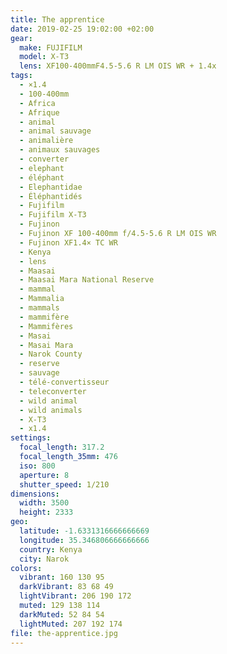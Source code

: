 ```yaml
---
title: The apprentice
date: 2019-02-25 19:02:00 +02:00
gear:
  make: FUJIFILM
  model: X-T3
  lens: XF100-400mmF4.5-5.6 R LM OIS WR + 1.4x
tags:
  - ×1.4
  - 100-400mm
  - Africa
  - Afrique
  - animal
  - animal sauvage
  - animalière
  - animaux sauvages
  - converter
  - elephant
  - éléphant
  - Elephantidae
  - Éléphantidés
  - Fujifilm
  - Fujifilm X-T3
  - Fujinon
  - Fujinon XF 100-400mm f/4.5-5.6 R LM OIS WR
  - Fujinon XF1.4× TC WR
  - Kenya
  - lens
  - Maasai
  - Maasai Mara National Reserve
  - mammal
  - Mammalia
  - mammals
  - mammifère
  - Mammifères
  - Masai
  - Masai Mara
  - Narok County
  - reserve
  - sauvage
  - télé-convertisseur
  - teleconverter
  - wild animal
  - wild animals
  - X-T3
  - x1.4
settings:
  focal_length: 317.2
  focal_length_35mm: 476
  iso: 800
  aperture: 8
  shutter_speed: 1/210
dimensions:
  width: 3500
  height: 2333
geo:
  latitude: -1.6331316666666669
  longitude: 35.346806666666666
  country: Kenya
  city: Narok
colors:
  vibrant: 160 130 95
  darkVibrant: 83 68 49
  lightVibrant: 206 190 172
  muted: 129 138 114
  darkMuted: 52 84 54
  lightMuted: 207 192 174
file: the-apprentice.jpg
---
```



